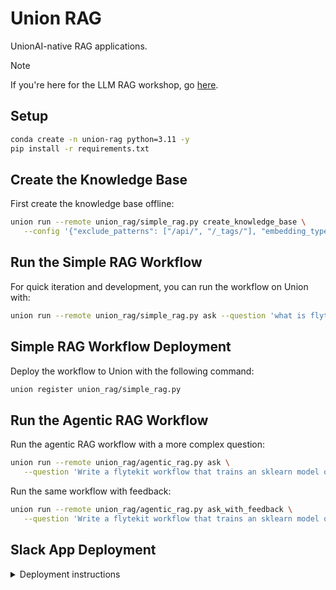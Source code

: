 # Union RAG

UnionAI-native RAG applications.

> [!NOTE]
> If you're here for the LLM RAG workshop, go [here](./WORKSHOP.md).

## Setup

```bash
conda create -n union-rag python=3.11 -y
pip install -r requirements.txt
```

## Create the Knowledge Base

First create the knowledge base offline:

```bash
union run --remote union_rag/simple_rag.py create_knowledge_base \
   --config '{"exclude_patterns": ["/api/", "/_tags/"], "embedding_type": "openai", "limit": 100}'
```

## Run the Simple RAG Workflow

For quick iteration and development, you can run the workflow on Union with:

```bash
union run --remote union_rag/simple_rag.py ask --question 'what is flytekit?'
```

## Simple RAG Workflow Deployment

Deploy the workflow to Union with the following command:

```bash
union register union_rag/simple_rag.py
```

## Run the Agentic RAG Workflow

Run the agentic RAG workflow with a more complex question:

```bash
union run --remote union_rag/agentic_rag.py ask \
   --question 'Write a flytekit workflow that trains an sklearn model on the wine dataset.'
```

Run the same workflow with feedback:

```bash
union run --remote union_rag/agentic_rag.py ask_with_feedback \
   --question 'Write a flytekit workflow that trains an sklearn model on the wine dataset.'
```

## Slack App Deployment

<details>
<summary>Deployment instructions</summary>
<br>

Install [sam cli](https://docs.aws.amazon.com/serverless-application-model/latest/developerguide/install-sam-cli.html).

We'll use [bolt](https://slack.dev/bolt-python) to create a slack bot and
`sam cli` to deploy a lambda function that will serve as one of the backend
layers for our question-answering slackbot.

1. Follow the [Bolt getting started](https://slack.dev/bolt-python/tutorial/getting-started)
   guide to create a slack app.
   - Follow the instructions to create a `SLACK_BOT_TOKEN` and `SLACK_SIGNING_SECRET`.
   - Create a `UNIONAI_SERVERLESS_API_KEY` using `unionai create app union-rag`
2. Create a `secrets.txt` file to store these credentials. This file is ignored by
   git and should look something like this:

   ```
   SLACK_BOT_TOKEN=<SLACK_BOT_TOKEN>
   SLACK_SIGNING_SECRET=<SLACK_SIGNING_SECRET>
   UNIONAI_SERVERLESS_API_KEY=<UNIONAI_SERVERLESS_API_KEY>
   ```

3. Export the secrets to your environment:

   ```bash
   export $(cat secrets.txt | xargs)
   ```

4. Create the `deploy.yaml` file:

   ```
   cat template.yaml | envsubst > deploy.yaml
   ```

5. Make sure your `~/.aws/credentials` file is properly configured with your
   `aws_access_key_id` and `aws_secret_access_key`.
6. Login to AWS ECR. First do `aws configure sso`, then:

   ```bash
   aws sso login --profile <PROFILE>
   ```

7. Run `sam build --template deploy.yaml` to build the app.
5. Run `sam deploy --guided` to deploy the app to AWS. This will ask you a
   series of questions on specific values you want to use for the deployment.
   In the end you should see an output like this:

   ```
   CloudFormation outputs from deployed stack
   -----------------------------------------------------------------------------------------------------------------
   Outputs
   -----------------------------------------------------------------------------------------------------------------
   Key                 UnionRagApi
   Description         API Gateway endpoint URL for Prod stage for union rag function
   Value               https://xyz.execute-api.us-east-2.amazonaws.com/Prod/

   Key                 UnionRagFunctionIamRole
   Description         Implicit IAM Role created for union rag function
   Value               arn:aws:iam::xyz:role/union-rag-UnionRagFunctionRole-xyz

   Key                 UnionRagFunction
   Description         union rag Lambda Function ARN
   Value               arn:aws:lambda:us-east-2:xyz:function:union-rag-UnionRagFunction-xyz
   -----------------------------------------------------------------------------------------------------------------

   Successfully created/updated stack - union-rag in us-east-2
   ```

6. Now test your slack app by installing it in your slack workspace and typing
   `@flyte-attendant what is flytekit?`. You should see an initial response
   from the bot, followed by the answer to your question.

</details>
